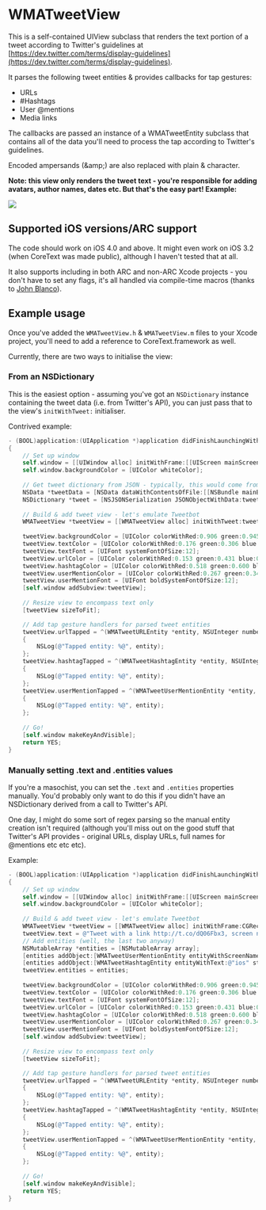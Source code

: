 # WMATweetView

This is a self-contained UIView subclass that renders the text portion of a tweet according to Twitter's guidelines at [https://dev.twitter.com/terms/display-guidelines](https://dev.twitter.com/terms/display-guidelines). 

It parses the following tweet entities & provides callbacks for tap gestures:

- URLs
- \#Hashtags
- User @mentions
- Media links

The callbacks are passed an instance of a WMATweetEntity subclass that contains all of the data you'll need to process the tap according to Twitter's guidelines.

Encoded ampersands (&amp;amp;) are also replaced with plain & character.

**Note: this view only renders the tweet text - you're responsible for adding avatars, author names, dates etc. But that's the easy part! Example:**

<img src="https://github.com/markbeaton/WMATweetView/raw/master/example.png" />

## Supported iOS versions/ARC support

The code should work on iOS 4.0 and above. It might even work on iOS 3.2 (when CoreText was made public), although I haven't tested that at all.

It also supports including in both ARC and non-ARC Xcode projects - you don't have to set any flags, it's all handled via compile-time macros (thanks to [John Blanco](http://raptureinvenice.com/arc-support-without-branches/)).

## Example usage

Once you've added the <code>WMATweetView.h</code> & <code>WMATweetView.m</code> files to your Xcode project, you'll need to add a reference to CoreText.framework as well.

Currently, there are two ways to initialise the view:

### From an NSDictionary

This is the easiest option - assuming you've got an <code>NSDictionary</code> instance containing the tweet data (i.e. from Twitter's API), you can just pass that to the view's <code>initWithTweet:</code> initialiser.

Contrived example:

```objective-c
- (BOOL)application:(UIApplication *)application didFinishLaunchingWithOptions:(NSDictionary *)launchOptions
{
	// Set up window
	self.window = [[UIWindow alloc] initWithFrame:[[UIScreen mainScreen] bounds]];
	self.window.backgroundColor = [UIColor whiteColor];
	
	// Get tweet dictionary from JSON - typically, this would come from Twitter's API rather than a resource file...
	NSData *tweetData = [NSData dataWithContentsOfFile:[[NSBundle mainBundle] pathForResource:@"tweet" ofType:@"json"]];
	NSDictionary *tweet = [NSJSONSerialization JSONObjectWithData:tweetData options:0 error:NULL];
	
	// Build & add tweet view - let's emulate Tweetbot
	WMATweetView *tweetView = [[WMATweetView alloc] initWithTweet:tweet frame:CGRectMake(10, 30, 300, 300)];
	
	tweetView.backgroundColor = [UIColor colorWithRed:0.906 green:0.945 blue:0.980 alpha:1.];
	tweetView.textColor = [UIColor colorWithRed:0.176 green:0.306 blue:0.431 alpha:1.];
	tweetView.textFont = [UIFont systemFontOfSize:12];
	tweetView.urlColor = [UIColor colorWithRed:0.153 green:0.431 blue:0.702 alpha:1.];
	tweetView.hashtagColor = [UIColor colorWithRed:0.518 green:0.600 blue:0.690 alpha:1.];
	tweetView.userMentionColor = [UIColor colorWithRed:0.267 green:0.349 blue:0.427 alpha:1.];
	tweetView.userMentionFont = [UIFont boldSystemFontOfSize:12];
	[self.window addSubview:tweetView];
	
	// Resize view to encompass text only
	[tweetView sizeToFit];

	// Add tap gesture handlers for parsed tweet entities
	tweetView.urlTapped = ^(WMATweetURLEntity *entity, NSUInteger numberOfTouches)
	{
		NSLog(@"Tapped entity: %@", entity);
	};
	tweetView.hashtagTapped = ^(WMATweetHashtagEntity *entity, NSUInteger numberOfTouches)
	{
		NSLog(@"Tapped entity: %@", entity);
	};
	tweetView.userMentionTapped = ^(WMATweetUserMentionEntity *entity, NSUInteger numberOfTouches)
	{
		NSLog(@"Tapped entity: %@", entity);
	};
	
	// Go!
	[self.window makeKeyAndVisible];
	return YES;
}
```

### Manually setting .text and .entities values

If you're a masochist, you can set the <code>.text</code> and <code>.entities</code> properties manually. You'd probably only want to do this if you didn't have an NSDictionary derived from a call to Twitter's API.

One day, I might do some sort of regex parsing so the manual entity creation isn't required (although you'll miss out on the good stuff that Twitter's API provides - original URLs, display URLs, full names for @mentions etc etc etc).

Example:

```objective-c
- (BOOL)application:(UIApplication *)application didFinishLaunchingWithOptions:(NSDictionary *)launchOptions
{
	// Set up window
	self.window = [[UIWindow alloc] initWithFrame:[[UIScreen mainScreen] bounds]];
	self.window.backgroundColor = [UIColor whiteColor];
	
	// Build & add tweet view - let's emulate Tweetbot
	WMATweetView *tweetView = [[WMATweetView alloc] initWithFrame:CGRectMake(10, 30, 300, 300)];
	tweetView.text = @"Tweet with a link http://t.co/dQ06Fbx3, screen name @wemakeapps, #hashtag, more text, another link http://t.co/9GQa6ycA @ZarroBoogs #ios moo";
	// Add entities (well, the last two anyway)
	NSMutableArray *entities = [NSMutableArray array];
	[entities addObject:[WMATweetUserMentionEntity entityWithScreenName:@"ZarroBoogs" name:@"Mark Beaton" idString:@"547490130" start:120 end:131]];
	[entities addObject:[WMATweetHashtagEntity entityWithText:@"ios" start:132 end:136]];
	tweetView.entities = entities;
	
	tweetView.backgroundColor = [UIColor colorWithRed:0.906 green:0.945 blue:0.980 alpha:1.];
	tweetView.textColor = [UIColor colorWithRed:0.176 green:0.306 blue:0.431 alpha:1.];
	tweetView.textFont = [UIFont systemFontOfSize:12];
	tweetView.urlColor = [UIColor colorWithRed:0.153 green:0.431 blue:0.702 alpha:1.];
	tweetView.hashtagColor = [UIColor colorWithRed:0.518 green:0.600 blue:0.690 alpha:1.];
	tweetView.userMentionColor = [UIColor colorWithRed:0.267 green:0.349 blue:0.427 alpha:1.];
	tweetView.userMentionFont = [UIFont boldSystemFontOfSize:12];
	[self.window addSubview:tweetView];
	
	// Resize view to encompass text only
	[tweetView sizeToFit];

	// Add tap gesture handlers for parsed tweet entities
	tweetView.urlTapped = ^(WMATweetURLEntity *entity, NSUInteger numberOfTouches)
	{
		NSLog(@"Tapped entity: %@", entity);
	};
	tweetView.hashtagTapped = ^(WMATweetHashtagEntity *entity, NSUInteger numberOfTouches)
	{
		NSLog(@"Tapped entity: %@", entity);
	};
	tweetView.userMentionTapped = ^(WMATweetUserMentionEntity *entity, NSUInteger numberOfTouches)
	{
		NSLog(@"Tapped entity: %@", entity);
	};
	
	// Go!
	[self.window makeKeyAndVisible];
	return YES;
}
```